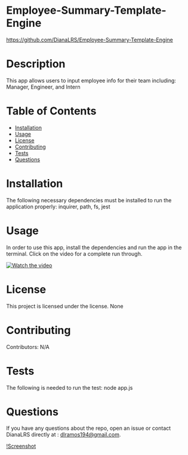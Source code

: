 # Employee-Summary-Template-Engine
https://github.com/DianaLRS/Employee-Summary-Template-Engine
# Description
This app allows users to input employee info for their team including: Manager, Engineer, and Intern
# Table of Contents 
* [Installation](#installation)
* [Usage](#usage)
* [License](#license)
* [Contributing](#contributing)
* [Tests](#tests)
* [Questions](#questions)
# Installation
The following necessary dependencies must be installed to run the application properly: inquirer, path, fs, jest
# Usage
In order to use this app, install the dependencies and run the app in the terminal. Click on the video for a complete run through. 

[![Watch the video](https://img.youtube.com/vi/<P-oSZaAwsY4>/hqdefault.jpg)](https://youtu.be/P-oSZaAwsY4)
# License
This project is licensed under the  license. 
None
# Contributing
​Contributors: N/A
# Tests
The following is needed to run the test: node app.js
# Questions
If you have any questions about the repo, open an issue or contact DianaLRS directly at : dlramos194@gmail.com.

[!Screenshot](./images/team-gen.png)
